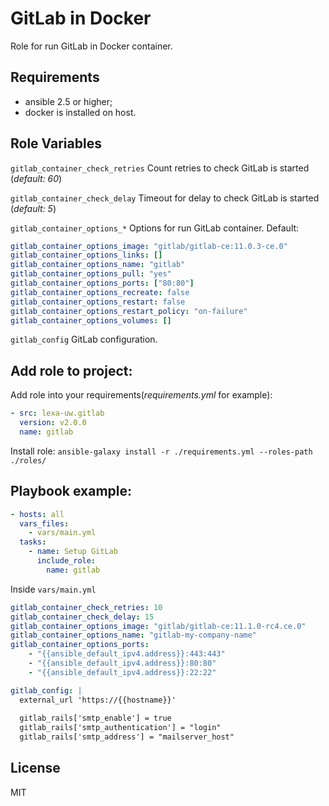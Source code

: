 GitLab in Docker
=========

Role for run GitLab in Docker container.

Requirements
------------

- ansible 2.5 or higher;
- docker is installed on host.

Role Variables
--------------

`gitlab_container_check_retries`
Count retries to check GitLab is started (_default: 60_)

`gitlab_container_check_delay`
Timeout for delay to check GitLab is started (_default: 5_)

`gitlab_container_options_*`
Options for run GitLab container. Default:
```yaml
gitlab_container_options_image: "gitlab/gitlab-ce:11.0.3-ce.0"
gitlab_container_options_links: []
gitlab_container_options_name: "gitlab"
gitlab_container_options_pull: "yes"
gitlab_container_options_ports: ["80:80"]
gitlab_container_options_recreate: false
gitlab_container_options_restart: false
gitlab_container_options_restart_policy: "on-failure"
gitlab_container_options_volumes: []
```

`gitlab_config`
GitLab configuration.

Add role to project:
----------------
Add role into your requirements(_requirements.yml_ for example):
```yaml
- src: lexa-uw.gitlab
  version: v2.0.0
  name: gitlab
```

Install role: `ansible-galaxy install -r ./requirements.yml --roles-path ./roles/`

Playbook example:
----------------

```yaml
- hosts: all
  vars_files:
    - vars/main.yml
  tasks:
    - name: Setup GitLab
      include_role:
        name: gitlab
```

Inside `vars/main.yml`
```yaml
gitlab_container_check_retries: 10
gitlab_container_check_delay: 15
gitlab_container_options_image: "gitlab/gitlab-ce:11.1.0-rc4.ce.0"
gitlab_container_options_name: "gitlab-my-company-name"
gitlab_container_options_ports: 
    - "{{ansible_default_ipv4.address}}:443:443"
    - "{{ansible_default_ipv4.address}}:80:80"
    - "{{ansible_default_ipv4.address}}:22:22"

gitlab_config: |
  external_url 'https://{{hostname}}'
  
  gitlab_rails['smtp_enable'] = true
  gitlab_rails['smtp_authentication'] = "login"
  gitlab_rails['smtp_address'] = "mailserver_host"
```

License
-------

MIT

